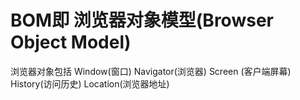 # BOM即 浏览器对象模型(Browser Object Model)

浏览器对象包括
Window(窗口)
Navigator(浏览器)
Screen (客户端屏幕)
History(访问历史)
Location(浏览器地址)